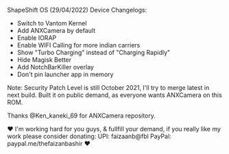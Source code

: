 ShapeShift OS (29/04/2022) Device Changelogs:
- Switch to Vantom Kernel
- Add ANXCamera by default
- Enable IORAP
- Enable WIFI Calling for more indian carriers
- Show "Turbo Charging" instead of "Charging Rapidly"
- Hide Magisk Better
- Add NotchBarKiller overlay
- Don't pin launcher app in memory

Note: Security Patch Level is still October 2021, I'll try to merge latest in next build. Built it on public demand, as everyone wants ANXCamera on this ROM.

Thanks @Ken_kaneki_69 for ANXCamera repository.

❤️ I'm working hard for you guys, & fullfill your demand, if you really like my work please consider donating:
UPI: faizaanb@fbl
PayPal: paypal.me/thefaizanbashir ❤️
